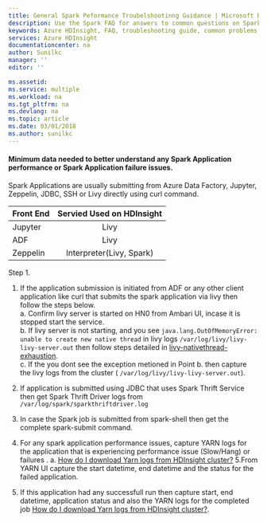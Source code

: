 ```yaml
---
title: General Spark Peformance Troubelshootinng Guidance | Microsoft Docs
description: Use the Spark FAQ for answers to common questions on Spark on Azure HDInsight platform.
keywords: Azure HDInsight, FAQ, troubleshooting guide, common problems, remote submission
services: Azure HDInsight
documentationcenter: na
author: Sunilkc
manager: ''
editor: ''

ms.assetid: 
ms.service: multiple
ms.workload: na
ms.tgt_pltfrm: na
ms.devlang: na
ms.topic: article
ms.date: 03/01/2018
ms.author: sunilkc
---
```



#### Minimum data needed to better understand any Spark Application performance or Spark Application failure issues.
Spark Applications are usually submitting from Azure Data Factory, Jupyter, Zeppelin, JDBC, SSH or Livy directly using curl command.

| Front End     | Servied Used on HDInsight  |
| ------------- |:--------------------------:| 
| Jupyter       | Livy                       |
| ADF           | Livy                       |
| Zeppelin      | Interpreter(Livy, Spark)   |


Step 1.

1. If the application submission is initiated from ADF or any other client application like curl that submits the spark application via livy then follow the steps below.  
   a. Confirm livy server is started on HN0 from Ambari UI, incase it is stopped start the service.  
   b. If livy server is not starting, and you see ``` java.lang.OutOfMemoryError: unable to create new native thread ``` in livy logs ``` /var/log/livy/livy-livy-server.out ``` then follow steps detailed in  [livy-nativethread-exhaustion](livy-nativethread-exhaustion.md).  
   c. If the you dont see the exception metioned in Point b. then capture the livy logs from the cluster ( ``` /var/log/livy/livy-livy-server.out ```).  
2. If application is submitted using JDBC that uses Spark Thrift Service then get Spark Thrift Driver logs from ``` /var/log/spark/sparkthriftdriver.log ```
3. In case the Spark job is submitted from spark-shell then get the complete spark-submit command.

4. For any spark application performance issues, capture YARN logs for the application that is experiencing performance issue (Slow/Hang) or failures .
        a. [How do I download Yarn logs from HDInsight cluster?](yarn-download-logs.md)
5.From YARN UI capture the start datetime, end datetime and the status for the failed application.
6. If this application had any successfull run then capture start, end datetime, application status and also the YARN logs for the completed job [How do I download Yarn logs from HDInsight cluster?](yarn-download-logs.md). 
